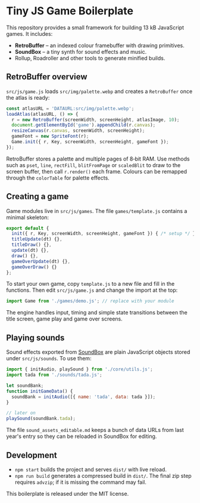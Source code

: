 # Tiny JS Game Boilerplate

This repository provides a small framework for building 13&nbsp;kB JavaScript games. It includes:

- **RetroBuffer** – an indexed colour framebuffer with drawing primitives.
- **SoundBox** – a tiny synth for sound effects and music.
- Rollup, Roadroller and other tools to generate minified builds.

## RetroBuffer overview

`src/js/game.js` loads `src/img/palette.webp` and creates a `RetroBuffer` once the atlas is ready:

```javascript
const atlasURL = 'DATAURL:src/img/palette.webp';
loadAtlas(atlasURL, () => {
  r = new RetroBuffer(screenWidth, screenHeight, atlasImage, 10);
  document.getElementById('game').appendChild(r.canvas);
  resizeCanvas(r.canvas, screenWidth, screenHeight);
  gameFont = new SpriteFont(r);
  Game.init({ r, Key, screenWidth, screenHeight, gameFont });
});
```

RetroBuffer stores a palette and multiple pages of 8‑bit RAM. Use methods such as `pset`, `line`, `rectFill`, `blitFromPage` or `scaledBlit` to draw to the screen buffer, then call `r.render()` each frame. Colours can be remapped through the `colorTable` for palette effects.

## Creating a game

Game modules live in `src/js/games`. The file `games/template.js` contains a minimal skeleton:

```javascript
export default {
  init({ r, Key, screenWidth, screenHeight, gameFont }) { /* setup */ },
  titleUpdate(dt) {},
  titleDraw() {},
  update(dt) {},
  draw() {},
  gameOverUpdate(dt) {},
  gameOverDraw() {}
};
```

To start your own game, copy `template.js` to a new file and fill in the functions. Then edit `src/js/game.js` and change the import at the top:

```javascript
import Game from './games/demo.js'; // replace with your module
```

The engine handles input, timing and simple state transitions between the title screen, game play and game over screens.

## Playing sounds

Sound effects exported from [SoundBox](http://sb.bitsnbites.eu/) are plain JavaScript objects stored under `src/js/sounds`. To use them:

```javascript
import { initAudio, playSound } from './core/utils.js';
import tada from './sounds/tada.js';

let soundBank;
function initGameData() {
  soundBank = initAudio([{ name: 'tada', data: tada }]);
}

// later on
playSound(soundBank.tada);
```

The file `sound_assets_editable.md` keeps a bunch of data URLs from last year's entry so they can be reloaded in SoundBox for editing.

## Development

- `npm start` builds the project and serves `dist/` with live reload.
- `npm run build` generates a compressed build in `dist/`. The final zip step requires `advzip`; if it is missing the command may fail.


This boilerplate is released under the MIT license.
